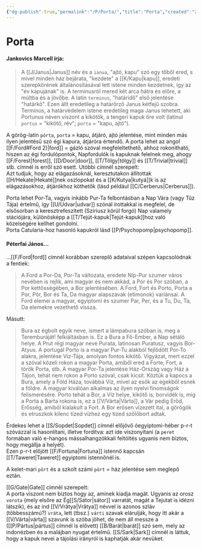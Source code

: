 ```yaml
---
{"dg-publish":true,"permalink":"/P/Porta/","title":"Porta","created":"2023-11-07T05:26","updated":"2025-06-08T01:44"}
---
```



# Porta

#### Jankovics Marcell írja:

> A [[J/Janus\|Janus]] név és a `ianua`, "ajtó, kapu" szó egy tőből ered, s mivel minden ház bejárata, "kezdete" a [[K/Kapu\|kapu]], eredeti szerepkörének általánosításával lett istene minden kezdetnek, így az "év kapujának" is. A terminusról mered két arca hátra és előre, a múltba és a jövőbe. A latin `terminus`, "határidő" első jelentése "határkő". Ezen állt eredetileg a határőrző Janus kétfejű szobra. Terminus, a határvédelem istene eredetileg maga Janus lehetett, aki Portunus néven viszont a kikötők, a tengeri kapuk őre volt (latinul `portus` = "kikötő, rév"; `porta` = "kapu, ajtó").  

A görög-latin `pórta`, `porta` = kapu, átjáró, ajtó jelentése, mint minden más ilyen jelentésű szó égi kapura, átjáróra értendő. A porta lehet az angol [[F/Ford#Ford 2)\|ford]] = gázló szóval megfeleltethető, ahhoz rokonítható, hiszen az égi fordulópontok, Napfordulók is kapuknak felelnek meg, ahogy [[F/Forest\|forest]], [[D/Door\|door]], [[T/Tölgy\|tölgy]] és [[T/Trivial\|trivial]] stb. címnél is erről szó esett. Utóbbi címnél szerepelt:  
Azt tudjuk, hogy az elágazásoknál, keresztutakon állítottak [[H/Hekate\|Hekaté]]nek oszlopokat és a [[K/Kutya\|kutyá]]k is az elágazásokhoz, átjárókhoz köthetők (lásd például [[C/Cerberus\|Cerberus]]).  

Porta lehet Por-Ta, vagyis inkább Pur-Ta felbontásban a Nap Vára (vagy Tűz Tája) értelmű, így [[U/Udvar\|udvar]] szónál írottakkal is megfelel, de elsősorban a keresztrefeszített (Szíriusz körül forgó) Nap valamely stációjára, különösképp a [[T/Tejút-kapuk\|Tejút-kapuk]]hoz való közelségére kellhet gondolni.  
Porta Catularia-hoz hasonló kapukról lásd [[P/Psychopomp\|psychopomp]].  

#### Péterfai János...

...[[F/Ford\|ford]] címnél korábban szereplő adataival szépen kapcsolódnak a fentiek:  
> A Ford a Por-Da, Por-Ta változata, eredete Níp-Pur szumer város nevében is rejlik, ami magyar és nem akkád, a Pór és Por szóban, a Por kettősségében, a Bor jelentésében. A Ford, Fort és Porto, Porta a Por, Pór, Bor és Ta, Da magyar alapszavak (etimonok) variánsai. A Ford elemei a magyar, egyiptomi és szumer Par, Per, és a Tu, Du, Ta, Da elemekre vezethető vissza.  

Másutt:  
> Bura az égbolt egyik neve, ismert a lámpabura szóban is, meg a Teremburáját! felkiáltásban is. Ez a Bura a Fő-Ember, a Nap sétáló helye. A Prut régi magyar neve Purata, latinosan Puratusz, vagyis Bor-Atyus. A portugál Porto is a magyar Pur-Tu alakból fejlődött Por-To alakra, jelentése Víz-Tája, amolyan fontos kikötő. Vigyázat, mert ezzel a szóval közeli rokon a magyar Porta, amiből ered a Forte, Fort, a török Porta, stb. A magyar Por-Ta jelentése Ház-Ország vagy Ház a Tájon, tehát nem rokon a Porto szóval, csak kicsit. Köztük a kapocs a Bura, amely a Föld Háza, továbbá Víz, mivel az esők az egekből esnek a földre. A magyar kiválóan alkalmas az ilyen nyelvi finomságok felismerésére. Porto tehát a Bor, a Víz helye, kikötő is, borvidék is, míg a Porta a Barta rokona is, ez a [[V/Várta\|Várta]], a Vár pedig Erőd, Erősség, amiből kialakult a Fort. A Bor erősen vizezett ital, a görögök és etruszkok kilenc tized vízhez egy tized szőlőbort adtak.  

Érdekes lehet a [[S/Sopdet\|Sopdet]] címnél előjövő óegyiptomi-héber p-r-t szóvázzal is hasonlítani, illetve fordítva: azt ide viszonyítani (a `peret` formában való e-hangos mássalhangzókkali feltöltés ugyanis nem biztos, hogy megállja a helyét).  
Ezen p-r-t előjött [[F/Fortuna\|Fortuna]] istennő kapcsán [[T/Taweret\|Taweret]] egyiptomi istennőnél is.  

A kelet-mari `pört` és a szkolt számi `pört` = ház jelentése sem meglepő eztán.  

[[G/Gate\|Gate]] címnél szerepelt:  
A porta viszont nem biztos hogy az, aminek kiadja magát. Ugyanis az orosz `vorota` (mely elsőre az Ég[[S/Sátor\|sátor]] varratát, magát a Tejutat is idézni látszik), és az ind [[V/Vrâtya\|Vrâtya]] névvel is azonos szláv (többesszámú?) `vráta`, lett (tbsz.) `várti` szavak elárulják, hogy itt akár a [[V/Várta\|várta]] szavunk is szóba jöhet, de nem áll messze a ([[P/Pártus\|pártus]] címnél is elővett) [[B/Barát\|barát]] szó sem, mely az indonézben és a malájban nyugat értelmű. [[S/Sark\|Sark]] címnél is láttuk, hogy a kapuk nevei a tájolási irányról is kaphatják akár nevüket.  